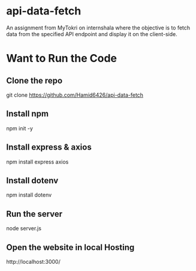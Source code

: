 # api-data-fetch
An assignment from MyTokri on internshala where the objective is to fetch data from the specified API endpoint and display it on the client-side.

# Want to Run the Code

## Clone the repo
git clone https://github.com/Hamid6426/api-data-fetch

## Install npm
npm init -y

## Install express & axios
npm install express axios

## Install dotenv
npm install dotenv

## Run the server
node server.js

## Open the website in local Hosting
http://localhost:3000/
